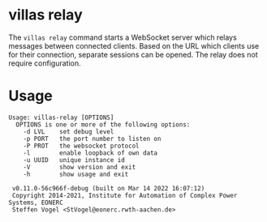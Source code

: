 # villas relay

The `villas relay` command starts a WebSocket server which relays messages between connected clients.
Based on the URL which clients use for their connection, separate sessions can be opened.
The relay does not require configuration.

# Usage

``` url="generated/node/usage/villas-relay.txt" title="villas-relay --help"
Usage: villas-relay [OPTIONS]
  OPTIONS is one or more of the following options:
    -d LVL    set debug level
    -p PORT   the port number to listen on
    -P PROT   the websocket protocol
    -l        enable loopback of own data
    -u UUID   unique instance id
    -V        show version and exit
    -h        show usage and exit

 v0.11.0-56c966f-debug (built on Mar 14 2022 16:07:12)
 Copyright 2014-2021, Institute for Automation of Complex Power Systems, EONERC
 Steffen Vogel <StVogel@eonerc.rwth-aachen.de>
```
